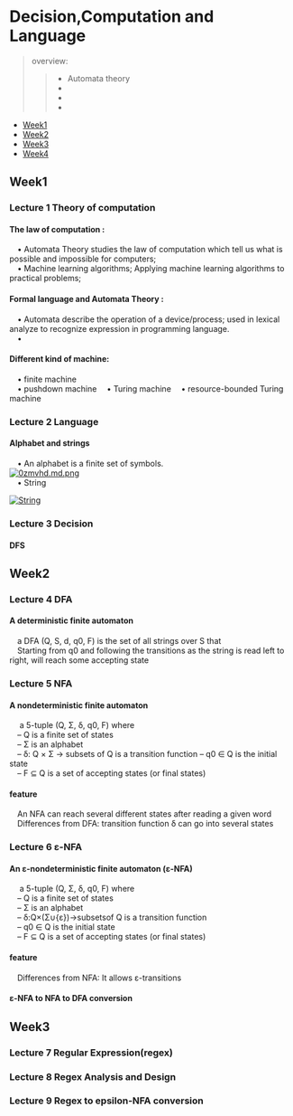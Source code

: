 # Decision,Computation and Language  

> overview:  
>> - Automata theory  
>> - 
>> - 
>> - 


* [Week1](#1)
* [Week2](#2)
* [Week3](#3)
* [Week4](#4)



<h2 id="1">Week1</h2>

### Lecture 1  Theory of computation  
#### The law of computation :
&#8195;• Automata Theory studies the law of computation which tell us what is possible and impossible for computers;  
&#8195;• Machine learning algorithms; Applying machine learning algorithms to practical problems;

#### Formal language and Automata Theory :
&#8195;• Automata describe the operation of a device/process; used in lexical analyze to recognize expression in programming language.  
&#8195;• 

#### Different kind of machine:
&#8195;• finite machine  
&#8195;• pushdown machine 
&#8195;• Turing machine 
&#8195;• resource-bounded Turing machine  

### Lecture 2  Language
#### Alphabet and strings
&#8195;• An alphabet is a finite set of symbols.  
[![0zmvhd.md.png](https://s1.ax1x.com/2020/10/19/0zmvhd.md.png)](https://imgchr.com/i/0zmvhd)  
&#8195;• String  

[![String](https://s1.ax1x.com/2020/10/19/0zeJZF.md.png)](https://imgchr.com/i/0zeJZF)  

### Lecture 3  Decision  
#### DFS 




<h2 id="2">Week2</h2>  

### Lecture 4  DFA
#### A deterministic finite automaton
&#8195;a DFA (Q, S, d, q0, F) is the set of all strings over S that  
&#8195;Starting from q0 and following the transitions as the string is read left to right, will reach some accepting state   

### Lecture 5  NFA
#### A nondeterministic finite automaton 
&#8195; a 5-tuple (Q, Σ, δ, q0, F) where  
&#8195;–  Q is a finite set of states  
&#8195;–  Σ is an alphabet  
&#8195;–  δ: Q × Σ → subsets of Q is a transition function –  q0 ∈ Q is the initial state  
&#8195;–  F ⊆ Q is a set of accepting states (or final states)  

#### feature
&#8195;An NFA can reach several different states after reading a given word  
&#8195;Differences from DFA: transition function δ can go into several states  

### Lecture 6  ε-NFA
#### An ε-nondeterministic finite automaton (ε-NFA)
&#8195; a 5-tuple (Q, Σ, δ, q0, F) where  
&#8195;–  Q is a finite set of states  
&#8195;–  Σ is an alphabet  
&#8195;–  δ:Q×(Σ∪{ε})→subsetsof Q is a transition function  
&#8195;–  q0 ∈ Q is the initial state   
&#8195;–  F ⊆ Q is a set of accepting states (or final states)  

#### feature
&#8195;Differences from NFA: It allows ε-transitions  

#### ε-NFA to NFA to DFA conversion

<h2 id="3">Week3</h2>  

### Lecture 7 Regular Expression(regex)

### Lecture 8 Regex Analysis and Design 

### Lecture 9 Regex to epsilon-NFA conversion 

